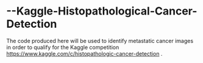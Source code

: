 # --Kaggle-Histopathological-Cancer-Detection
The code produced here will be used to identify metastatic cancer images in order to qualify for the Kaggle competition https://www.kaggle.com/c/histopathologic-cancer-detection . 
